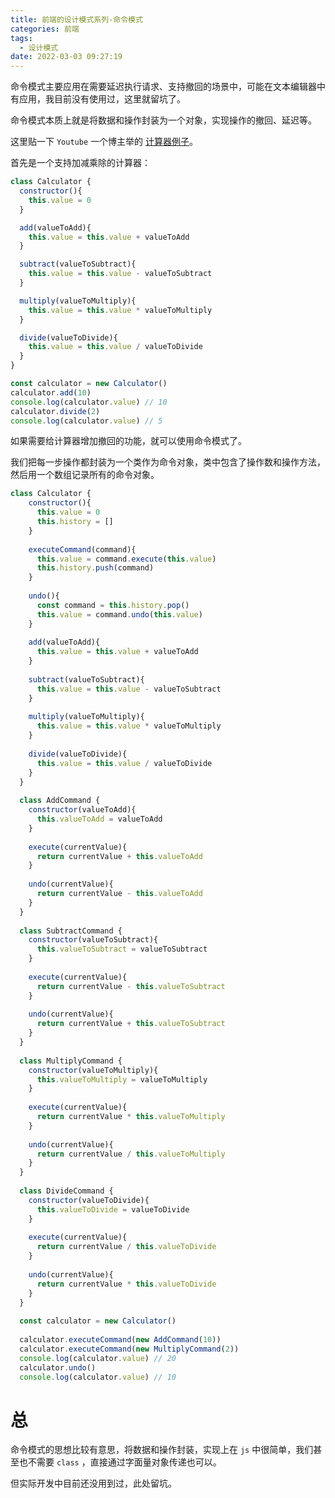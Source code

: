 ```yaml
---
title: 前端的设计模式系列-命令模式
categories: 前端
tags:
  - 设计模式
date: 2022-03-03 09:27:19
---
```


命令模式主要应用在需要延迟执行请求、支持撤回的场景中，可能在文本编辑器中有应用，我目前没有使用过，这里就留坑了。

命令模式本质上就是将数据和操作封装为一个对象，实现操作的撤回、延迟等。

这里贴一下 `Youtube` 一个博主举的 [计算器例子](https://www.youtube.com/watch?v=GQzfF5EMD7o&list=PLZlA0Gpn_vH_CthENcPCM0Dww6a5XYC7f&index=6)。

首先是一个支持加减乘除的计算器：

```js
class Calculator {
  constructor(){
    this.value = 0
  }

  add(valueToAdd){
    this.value = this.value + valueToAdd
  }

  subtract(valueToSubtract){
    this.value = this.value - valueToSubtract
  }

  multiply(valueToMultiply){
    this.value = this.value * valueToMultiply
  }

  divide(valueToDivide){
    this.value = this.value / valueToDivide
  }
}

const calculator = new Calculator()
calculator.add(10)
console.log(calculator.value) // 10
calculator.divide(2)
console.log(calculator.value) // 5
```

如果需要给计算器增加撤回的功能，就可以使用命令模式了。

我们把每一步操作都封装为一个类作为命令对象，类中包含了操作数和操作方法，然后用一个数组记录所有的命令对象。

```js
class Calculator {
    constructor(){
      this.value = 0
      this.history = []
    }
  
    executeCommand(command){
      this.value = command.execute(this.value)
      this.history.push(command)
    }
  
    undo(){
      const command = this.history.pop()
      this.value = command.undo(this.value)
    }
  
    add(valueToAdd){
      this.value = this.value + valueToAdd
    }
  
    subtract(valueToSubtract){
      this.value = this.value - valueToSubtract
    }
  
    multiply(valueToMultiply){
      this.value = this.value * valueToMultiply
    }
  
    divide(valueToDivide){
      this.value = this.value / valueToDivide
    }
  }
  
  class AddCommand {
    constructor(valueToAdd){
      this.valueToAdd = valueToAdd
    }
  
    execute(currentValue){
      return currentValue + this.valueToAdd
    }
  
    undo(currentValue){
      return currentValue - this.valueToAdd
    }
  }
  
  class SubtractCommand {
    constructor(valueToSubtract){
      this.valueToSubtract = valueToSubtract
    }
  
    execute(currentValue){
      return currentValue - this.valueToSubtract
    }
  
    undo(currentValue){
      return currentValue + this.valueToSubtract
    }
  }
  
  class MultiplyCommand {
    constructor(valueToMultiply){
      this.valueToMultiply = valueToMultiply
    }
  
    execute(currentValue){
      return currentValue * this.valueToMultiply
    }
  
    undo(currentValue){
      return currentValue / this.valueToMultiply
    }
  }
  
  class DivideCommand {
    constructor(valueToDivide){
      this.valueToDivide = valueToDivide
    }
  
    execute(currentValue){
      return currentValue / this.valueToDivide
    }
  
    undo(currentValue){
      return currentValue * this.valueToDivide
    }
  }
  
  const calculator = new Calculator()
  
  calculator.executeCommand(new AddCommand(10))
  calculator.executeCommand(new MultiplyCommand(2))
  console.log(calculator.value) // 20
  calculator.undo()
  console.log(calculator.value) // 10
```

# 总

命令模式的思想比较有意思，将数据和操作封装，实现上在 `js` 中很简单，我们甚至也不需要 `class` ，直接通过字面量对象传递也可以。

但实际开发中目前还没用到过，此处留坑。

